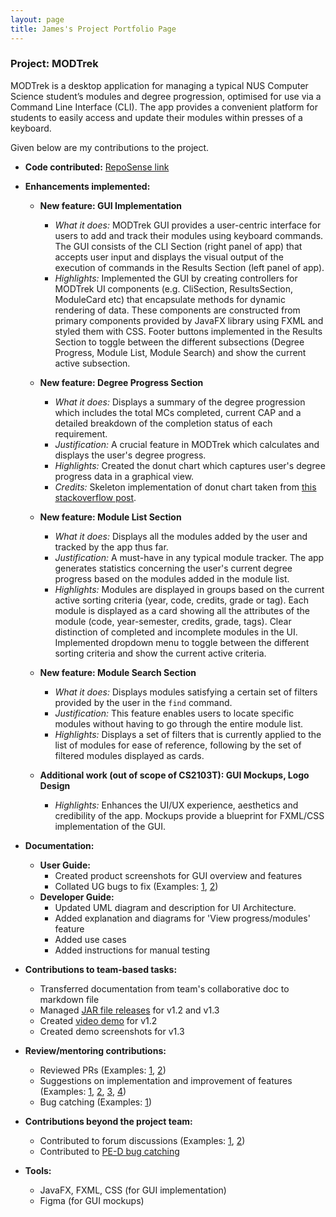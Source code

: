 ```yaml
---
layout: page
title: James's Project Portfolio Page
---
```


### Project: MODTrek

MODTrek is a desktop application for managing a typical NUS Computer Science student’s modules and degree progression, optimised for use via a Command Line Interface (CLI). The app provides a convenient platform for students to easily access and update their modules within presses of a keyboard.

Given below are my contributions to the project.

* **Code contributed:** [RepoSense link](https://nus-cs2103-ay2223s2.github.io/tp-dashboard/?search=jmestxr&breakdown=true)

* **Enhancements implemented:**
  * **New feature: GUI Implementation**
    * _What it does:_ MODTrek GUI provides a user-centric interface for users to add and track their modules using keyboard commands. The GUI consists of the CLI Section (right panel of app) that accepts user input and displays the visual output of the execution of commands in the Results Section (left panel of app).
    * _Highlights:_ Implemented the GUI by creating controllers for MODTrek UI components (e.g. CliSection, ResultsSection, ModuleCard etc) that encapsulate methods for dynamic rendering of data. These components are constructed from primary components provided by JavaFX library using FXML and styled them with CSS. Footer buttons implemented in the Results Section to toggle between the different subsections (Degree Progress, Module List, Module Search) and show the current active subsection.

  * **New feature: Degree Progress Section**
    * _What it does:_ Displays a summary of the degree progression which includes the total MCs completed, current CAP and a detailed breakdown of the completion status of each requirement.
    * _Justification:_ A crucial feature in MODTrek which calculates and displays the user's degree progress.
    * _Highlights:_ Created the donut chart which captures user's degree progress data in a graphical view.
    * _Credits:_ Skeleton implementation of donut chart taken from [this stackoverflow post](https://stackoverflow.com/questions/24121580/).

  * **New feature: Module List Section**
    * _What it does:_ Displays all the modules added by the user and tracked by the app thus far.
    * _Justification:_ A must-have in any typical module tracker. The app generates statistics concerning the user's current degree progress based on the modules added in the module list.
    * _Highlights:_ Modules are displayed in groups based on the current active sorting criteria (year, code, credits, grade or tag). Each module is displayed as a card showing all the attributes of the module (code, year-semester, credits, grade, tags). Clear distinction of completed and incomplete modules in the UI. Implemented dropdown menu to toggle between the different sorting criteria and show the current active criteria.

  * **New feature: Module Search Section**
    * _What it does:_ Displays modules satisfying a certain set of filters provided by the user in the `find` command.
    * _Justification:_ This feature enables users to locate specific modules without having to go through the entire module list.
    * _Highlights:_ Displays a set of filters that is currently applied to the list of modules for ease of reference, following by the set of filtered modules displayed as cards.
    
  * **Additional work (out of scope of CS2103T): GUI Mockups, Logo Design**
    * _Highlights:_ Enhances the UI/UX experience, aesthetics and credibility of the app. Mockups provide a blueprint for FXML/CSS implementation of the GUI.
    
* **Documentation:**
  * **User Guide:**
    * Created product screenshots for GUI overview and features
    * Collated UG bugs to fix (Examples: [1](https://github.com/AY2223S2-CS2103T-T13-1/tp/issues/90), [2](https://github.com/AY2223S2-CS2103T-T13-1/tp/issues/89))
  * **Developer Guide:**
    * Updated UML diagram and description for UI Architecture.
    * Added explanation and diagrams for 'View progress/modules' feature
    * Added use cases
    * Added instructions for manual testing

* **Contributions to team-based tasks:**
  * Transferred documentation from team's collaborative doc to markdown file
  * Managed [JAR file releases](https://github.com/AY2223S2-CS2103T-T13-1/tp/releases) for v1.2 and v1.3
  * Created [video demo](https://drive.google.com/file/d/1lBHdc5UN_4B30-9FWedEo36OZ-psfIBS/view?usp=share_link) for v1.2
  * Created demo screenshots for v1.3

* **Review/mentoring contributions:**
  * Reviewed PRs (Examples: [1](https://github.com/AY2223S2-CS2103T-T13-1/tp/pull/107), [2](https://github.com/AY2223S2-CS2103T-T13-1/tp/pull/62))
  * Suggestions on implementation and improvement of features (Examples: [1](https://github.com/AY2223S2-CS2103T-T13-1/tp/issues/65), [2](https://github.com/AY2223S2-CS2103T-T13-1/tp/issues/66), [3](https://github.com/AY2223S2-CS2103T-T13-1/tp/issues/46), [4](https://github.com/AY2223S2-CS2103T-T13-1/tp/issues/88))
  * Bug catching (Examples: [1](https://github.com/AY2223S2-CS2103T-T13-1/tp/issues/117))

* **Contributions beyond the project team:**
  * Contributed to forum discussions (Examples: [1](https://github.com/nus-cs2103-AY2223S2/forum/issues/95#issuecomment-1408448245), [2](https://github.com/nus-cs2103-AY2223S2/forum/issues/198#issuecomment-1434092528))
  * Contributed to [PE-D bug catching](https://github.com/jmestxr/ped/issues)

* **Tools:**
  * JavaFX, FXML, CSS (for GUI implementation)
  * Figma (for GUI mockups)
